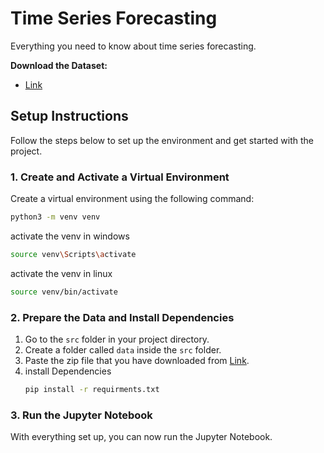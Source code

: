 # Time Series Forecasting

Everything you need to know about time series forecasting.

**Download the Dataset:**

* [Link](https://www.kaggle.com/datasets/tanavbajaj/yahoo-finance-all-stocks-dataset-daily-update/code)

## Setup Instructions

Follow the steps below to set up the environment and get started with the project.

### 1. Create and Activate a Virtual Environment

Create a virtual environment using the following command:

```bash
python3 -m venv venv
```
activate the venv in windows
```bash
source venv\Scripts\activate
```
activate the venv in linux
```bash
source venv/bin/activate
```
### 2. Prepare the Data and Install Dependencies

1. Go to the `src` folder in your project directory.
2. Create a folder called `data` inside the `src` folder.
3. Paste the zip file that you have downloaded from [Link](https://www.kaggle.com/datasets/tanavbajaj/yahoo-finance-all-stocks-dataset-daily-update/code).
4. install Dependencies
     ```bash
    pip install -r requirments.txt
    ```

### 3. Run the Jupyter Notebook
With everything set up, you can now run the Jupyter Notebook.
